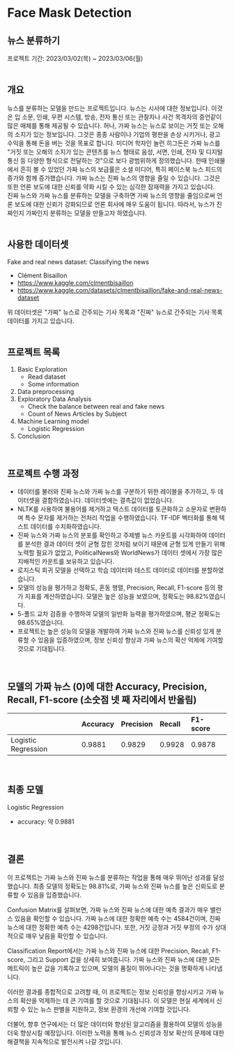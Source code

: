 # Face Mask Detection
## 뉴스 분류하기
프로젝트 기간: 2023/03/02(목) ~ 2023/03/06(월)  
<br/>
## 개요
뉴스를 분류하는 모델을 만드는 프로젝트입니다. 뉴스는 시사에 대한 정보입니다. 이것은 입 소문, 인쇄, 우편 시스템, 방송, 전자 통신 또는 관찰자나 사건 목격자의 증언같이 많은 매체를 통해 제공될 수 있습니다. 허나, 가짜 뉴스는 뉴스로 보이는 거짓 또는 오해의 소지가 있는 정보입니다. 그것은 종종 사람이나 기업의 평판을 손상 시키거나, 광고 수익을 통해 돈을 버는 것을 목표로 합니다. 미디어 학자인 놀런 히그돈은 가짜 뉴스를 "거짓 또는 오해의 소지가 있는 콘텐츠를 뉴스 형태로 음성, 서면, 인쇄, 전자 및 디지털 통신 등 다양한 형식으로 전달하는 것"으로 보다 광범위하게 정의했습니다. 한때 인쇄물에서 흔히 볼 수 있었던 가짜 뉴스의 보급률은 소셜 미디어, 특히 페이스북 뉴스 피드의 증가와 함께 증가했습니다. 가짜 뉴스는 진짜 뉴스의 영향을 줄일 수 있습니다. 그것은 또한 언론 보도에 대한 신뢰를 약화 시킬 수 있는 심각한 잠재력을 가지고 있습니다.  
진짜 뉴스와 가짜 뉴스를 분류하는 모델을 구축하면 가짜 뉴스의 영향을 줄임으로써 언론 보도에 대한 신뢰가 강화되므로 언론 회사에 매우 도움이 됩니다. 따라서, 뉴스가 진짜인지 가짜인지 분류하는 모델을 만들고자 하였습니다.  
<br/>
## 사용한 데이터셋
Fake and real news dataset: Classifying the news
- Clément Bisaillon
- https://www.kaggle.com/clmentbisaillon
- https://www.kaggle.com/datasets/clmentbisaillon/fake-and-real-news-dataset  

위 데이터셋은 "가짜" 뉴스로 간주되는 기사 목록과 "진짜" 뉴스로 간주되는 기사 목록 데이터를 가지고 있습니다.  
<br/>
## 프로젝트 목록
1. Basic Exploration
    - Read dataset
    - Some information
2. Data preprocessing
3. Exploratory Data Analysis
    - Check the balance between real and fake news
    - Count of News Articles by Subject
4. Machine Learning model
    - Logistic Regression
5. Conclusion  
<br/>

## 프로젝트 수행 과정
- 데이터를 불러와 진짜 뉴스와 가짜 뉴스를 구분하기 위한 레이블을 추가하고, 두 데이터셋을 결합하였습니다. 데이터셋에는 결측값이 없었습니다.
- NLTK를 사용하여 불용어를 제거하고 텍스트 데이터를 토큰화하고 소문자로 변환하며 특수 문자를 제거하는 전처리 작업을 수행하였습니다. TF-IDF 벡터화를 통해 텍스트 데이터를 수치화하였습니다.
- 진짜 뉴스와 가짜 뉴스의 분포를 확인하고 주제별 뉴스 카운트를 시각화하여 데이터를 분석한 결과 데이터 셋이 균형 잡힌 것처럼 보이기 때문에 균형 있게 만들기 위해 노력할 필요가 없었고, PoliticalNews와 WorldNews가 데이터 셋에서 가장 많은 지배적인 카운트를 보유하고 있습니다.
- 로지스틱 회귀 모델을 선택하고 학습 데이터와 테스트 데이터로 데이터를 분할하였습니다.
- 모델의 성능을 평가하고 정확도, 혼동 행렬, Precision, Recall, F1-score 등의 평가 지표를 계산하였습니다. 모델은 높은 성능을 보였으며, 정확도는 98.82%였습니다.
- 5-폴드 교차 검증을 수행하여 모델의 일반화 능력을 평가하였으며, 평균 정확도는 98.65%였습니다.
- 프로젝트는 높은 성능의 모델을 개발하여 가짜 뉴스와 진짜 뉴스를 신뢰성 있게 분류할 수 있음을 입증하였으며, 정보 신뢰성 향상과 가짜 뉴스의 확산 억제에 기여할 것으로 기대됩니다.
<br/>

## 모델의 가짜 뉴스 (0)에 대한 Accuracy, Precision, Recall, F1-score (소숫점 넷 째 자리에서 반올림)
|| Accuracy | Precision | Recall | F1-score |
|:------------------|:-------|:-------|:-------|:-------|
|Logistic Regression| 0.9881 | 0.9829 | 0.9928 | 0.9878 |
<br/>

## 최종 모델
Logistic Regression
- accuracy: 약 0.9881
<br/>

## 결론
이 프로젝트는 가짜 뉴스와 진짜 뉴스를 분류하는 작업을 통해 매우 뛰어난 성과를 달성했습니다. 최종 모델의 정확도는 98.81%로, 가짜 뉴스와 진짜 뉴스를 높은 신뢰도로 분류할 수 있음을 입증했습니다.

Confusion Matrix를 살펴보면, 가짜 뉴스와 진짜 뉴스에 대한 예측 결과가 매우 밸런스 있음을 확인할 수 있습니다. 가짜 뉴스에 대한 정확한 예측 수는 4584건이며, 진짜 뉴스에 대한 정확한 예측 수는 4298건입니다. 또한, 거짓 긍정과 거짓 부정의 수가 상대적으로 매우 낮음을 확인할 수 있습니다.

Classification Report에서는 가짜 뉴스와 진짜 뉴스에 대한 Precision, Recall, F1-score, 그리고 Support 값을 상세히 보여줍니다. 가짜 뉴스와 진짜 뉴스에 대한 모든 메트릭이 높은 값을 기록하고 있으며, 모델의 품질이 뛰어나다는 것을 명확하게 나타냅니다.

이러한 결과를 종합적으로 고려할 때, 이 프로젝트는 정보 신뢰성을 향상시키고 가짜 뉴스의 확산을 억제하는 데 큰 기여를 할 것으로 기대됩니다. 이 모델은 현실 세계에서 신뢰할 수 있는 뉴스 판별을 지원하고, 정보 환경의 개선에 기여할 것입니다.

더불어, 향후 연구에서는 더 많은 데이터와 향상된 알고리즘을 활용하여 모델의 성능을 더욱 향상시킬 예정입니다. 이러한 노력을 통해 뉴스 신뢰성과 정보 확산의 문제에 대한 해결책을 지속적으로 발전시켜 나갈 것입니다.
